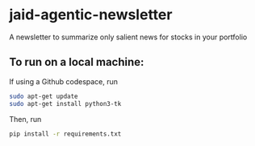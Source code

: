 # jaid-agentic-newsletter
A newsletter to summarize only salient news for stocks in your portfolio

## To run on a local machine:

If using a Github codespace, run

```bash
sudo apt-get update
sudo apt-get install python3-tk
```

Then, run

```bash
pip install -r requirements.txt
```

